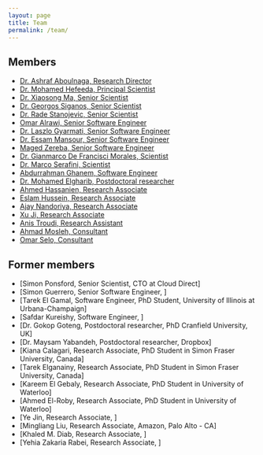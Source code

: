```yaml
---
layout: page
title: Team
permalink: /team/
---
```

## Members

- [Dr. Ashraf Aboulnaga, Research Director](/team/aaboulnaga)
- [Dr. Mohamed Hefeeda, Principal Scientist](/team/mhefeeda)
- [Dr. Xiaosong Ma, Senior Scientist](/team/xma)
- [Dr. Georgos Siganos, Senior Scientist](/team/gsiganos)
- [Dr. Rade Stanojevic, Senior Scientist](/team/rstanojevic)
- [Omar Alrawi, Senior Software Engineer](/team/oalrawi)
- [Dr. Laszlo Gyarmati, Senior Software Engineer](/team/lgyarmati)
- [Dr. Essam Mansour, Senior Software Engineer](/team/emansour)
- [Maged Zereba, Senior Software Engineer](/team/mzereba)
- [Dr. Gianmarco De Francisci Morales, Scientist](/team/gmorales)
- [Dr. Marco Serafini, Scientist](/team/mserafini)
- [Abdurrahman Ghanem, Software Engineer](/team/aghanem)
- [Dr. Mohamed Elgharib, Postdoctoral researcher](/team/melgharib)
- [Ahmed Hassanien, Research Associate](/team/ahassanien)
- [Eslam Hussein, Research Associate](/team/ehussein)
- [Ajay Nandoriya, Research Associate](/team/anandoriya)
- [Xu Ji, Research Associate](/team/xji)
- [Anis Troudi, Research Assistant](/team/atroudi)
- [Ahmad Mosleh, Consultant](/team/amosleh)
- [Omar Selo, Consultant](/team/oselo)



## Former members

- [Simon Ponsford, Senior Scientist, CTO at Cloud Direct]
- [Simon Guerrero, Senior Software Engineer, ]
- [Tarek El Gamal, Software Engineer, PhD Student, University of Illinois at Urbana-Champaign]
- [Safdar Kureishy, Software Engineer, ]
- [Dr. Gokop Goteng, Postdoctoral researcher, PhD Cranfield University, UK]
- [Dr. Maysam Yabandeh, Postdoctoral researcher, Dropbox]
- [Kiana Calagari, Research Associate, PhD Student in Simon Fraser University, Canada]
- [Tarek Elganainy, Research Associate, PhD Student in Simon Fraser University, Canada]
- [Kareem El Gebaly, Research Associate, PhD Student in University of Waterloo]
- [Ahmed El-Roby, Research Associate, PhD Student in University of Waterloo]
- [Ye Jin, Research Associate, ]
- [Mingliang Liu, Research Associate, Amazon, Palo Alto - CA]
- [Khaled M. Diab, Research Associate, ]
- [Yehia Zakaria Rabei, Research Associate, ]


